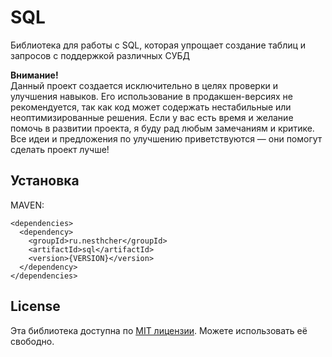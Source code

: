 # SQL
Библиотека для работы с SQL, которая упрощает создание таблиц и запросов с поддержкой различных СУБД

**Внимание!**  
Данный проект создается исключительно в целях проверки и улучшения навыков. Его использование в продакшен-версиях не рекомендуется, так как код может содержать нестабильные или неоптимизированные решения. Если у вас есть время и желание помочь в развитии проекта, я буду рад любым замечаниям и критике. Все идеи и предложения по улучшению приветствуются — они помогут сделать проект лучше!

## Установка

MAVEN:
```text
<dependencies>
  <dependency>
    <groupId>ru.nesthcher</groupId>
    <artifactId>sql</artifactId>
    <version>{VERSION}</version>
  </dependency>
</dependencies>
```


## License

Эта библиотека доступна по [MIT лицензии](https://opensource.org/license/mit). Можете использовать её свободно.